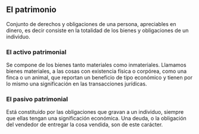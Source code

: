 ## El patrimonio

Conjunto de derechos y obligaciones de una persona, apreciables en dinero, es decir consiste en la totalidad de los bienes y obligaciones de un individuo.

### El activo patrimonial
Se compone de los bienes tanto materiales como inmateriales. Llamamos bienes materiales, a las cosas con existencia física o corpórea, como una finca o un animal, que reportan un beneficio de tipo económico y tienen por lo mismo una significación en las transacciones jurídicas.

### El pasivo patrimonial
Está constituido por las obligaciones que gravan a un individuo, siempre que ellas tengan una significación económica. Una deuda, o la obligación del vendedor de entregar la cosa vendida, son de este carácter.
